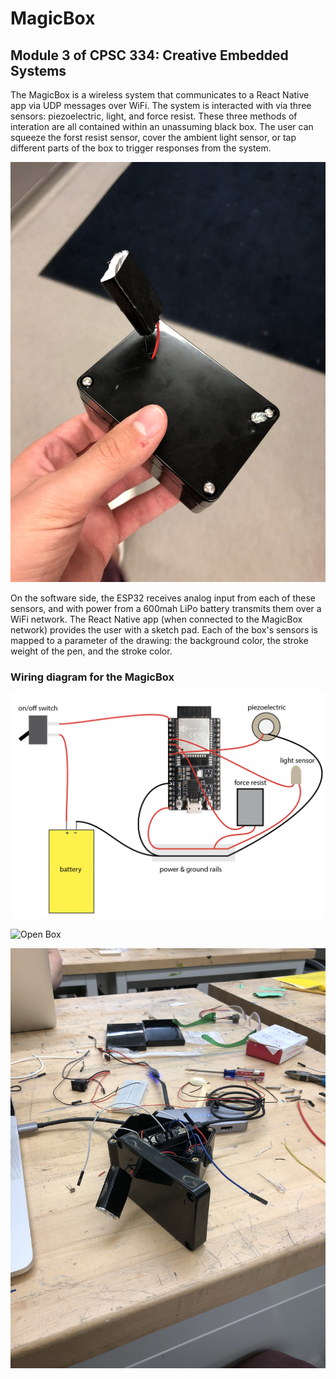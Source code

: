 # MagicBox

## Module 3 of CPSC 334: Creative Embedded Systems

The MagicBox is a wireless system that communicates to a React Native app via UDP messages over WiFi. The system is interacted with via three sensors: piezoelectric, light, and force resist. These three methods of interation are all contained within an unassuming black box. The user can squeeze the forst resist sensor, cover the ambient light sensor, or tap different parts of the box to trigger responses from the system.

![Closed Box](assets/closed_box.HEIC)

On the software side, the ESP32 receives analog input from each of these sensors, and with power from a 600mah LiPo battery transmits them over a WiFi network. The React Native app (when connected to the MagicBox network) provides the user with a sketch pad. Each of the box's sensors is mapped to a parameter of the drawing: the background color, the stroke weight of the pen, and the stroke color.

### Wiring diagram for the MagicBox

![Wiring Diagram](assets/wiring_diagram.png)

![Open Box](assets/open_box.HEIC)

![Construction](assets/construction.HEIC)





